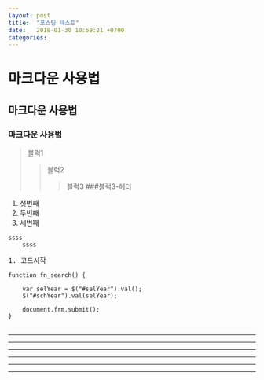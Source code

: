 ```yaml
---
layout: post
title:  "포스팅 테스트"
date:   2018-01-30 10:59:21 +0700
categories:
---
```

# 마크다운 사용법
## 마크다운 사용법
### 마크다운 사용법
>블럭1
>>블럭2
>>>블럭3
>>>###블럭3-헤더
1. 첫번째
2. 두번째
3. 세번째

```
ssss
    ssss
```


<pre>
1. 코드시작
<code>
function fn_search() {

    var selYear = $("#selYear").val();
    $("#schYear").val(selYear);

    document.frm.submit();
}
</code>
</pre>
************
--------------
* * *
***
*****
--------
